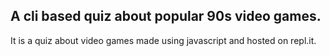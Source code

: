 ## A cli based quiz about popular 90s video games.

It is a quiz about video games made using javascript and hosted on repl.it.
